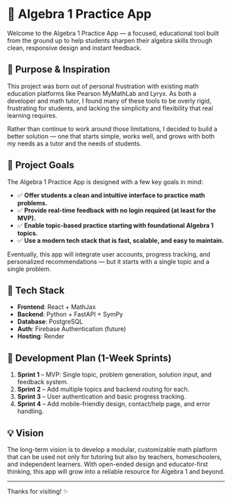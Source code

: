 # 🧮 Algebra 1 Practice App

Welcome to the Algebra 1 Practice App — a focused, educational tool built from the ground up to help students sharpen their algebra skills through clean, responsive design and instant feedback.

## 🎯 Purpose & Inspiration

This project was born out of personal frustration with existing math education platforms like Pearson MyMathLab and Lyryx. As both a developer and math tutor, I found many of these tools to be overly rigid, frustrating for students, and lacking the simplicity and flexibility that real learning requires.

Rather than continue to work around those limitations, I decided to build a better solution — one that starts simple, works well, and grows with both my needs as a tutor and the needs of students.

## 🚀 Project Goals

The Algebra 1 Practice App is designed with a few key goals in mind:

- ✅ **Offer students a clean and intuitive interface to practice math problems.**
- ✅ **Provide real-time feedback with no login required (at least for the MVP).**
- ✅ **Enable topic-based practice starting with foundational Algebra 1 topics.**
- ✅ **Use a modern tech stack that is fast, scalable, and easy to maintain.**

Eventually, this app will integrate user accounts, progress tracking, and personalized recommendations — but it starts with a single topic and a single problem.

## 🧱 Tech Stack

- **Frontend**: React + MathJax
- **Backend**: Python + FastAPI + SymPy
- **Database**: PostgreSQL
- **Auth**: Firebase Authentication (future)
- **Hosting**: Render

## 📆 Development Plan (1-Week Sprints)

1. **Sprint 1** – MVP: Single topic, problem generation, solution input, and feedback system.
2. **Sprint 2** – Add multiple topics and backend routing for each.
3. **Sprint 3** – User authentication and basic progress tracking.
4. **Sprint 4** – Add mobile-friendly design, contact/help page, and error handling.

## 💡 Vision

The long-term vision is to develop a modular, customizable math platform that can be used not only for tutoring but also by teachers, homeschoolers, and independent learners. With open-ended design and educator-first thinking, this app will grow into a reliable resource for Algebra 1 and beyond.

---

Thanks for visiting! ✨

